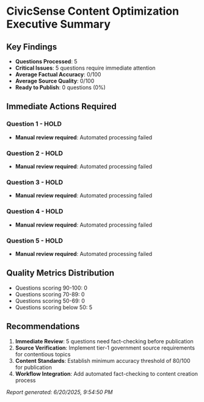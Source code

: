 # CivicSense Content Optimization Executive Summary

## Key Findings
- **Questions Processed**: 5
- **Critical Issues**: 5 questions require immediate attention
- **Average Factual Accuracy**: 0/100
- **Average Source Quality**: 0/100
- **Ready to Publish**: 0 questions (0%)

## Immediate Actions Required
### Question 1 - HOLD
- **Manual review required**: Automated processing failed

### Question 2 - HOLD
- **Manual review required**: Automated processing failed

### Question 3 - HOLD
- **Manual review required**: Automated processing failed

### Question 4 - HOLD
- **Manual review required**: Automated processing failed

### Question 5 - HOLD
- **Manual review required**: Automated processing failed

## Quality Metrics Distribution
- Questions scoring 90-100: 0
- Questions scoring 70-89: 0
- Questions scoring 50-69: 0
- Questions scoring below 50: 5

## Recommendations
1. **Immediate Review**: 5 questions need fact-checking before publication
2. **Source Verification**: Implement tier-1 government source requirements for contentious topics
3. **Content Standards**: Establish minimum accuracy threshold of 80/100 for publication
4. **Workflow Integration**: Add automated fact-checking to content creation process

*Report generated: 6/20/2025, 9:54:50 PM*

